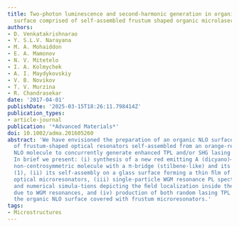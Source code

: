 ```yaml
---
title: Two-photon luminescence and second-harmonic generation in organic nonlinear
  surface comprised of self-assembled frustum shaped organic microlasers
authors:
- D. Venkatakrishnarao
- Y. S.L.V. Narayana
- M. A. Mohaiddon
- E. A. Mamonov
- N. V. Mitetelo
- I. A. Kolmychek
- A. I. Maydykovskiy
- V. B. Novikov
- T. V. Murzina
- R. Chandrasekar
date: '2017-04-01'
publishDate: '2025-03-15T18:26:11.798414Z'
publication_types:
- article-journal
publication: '*Advanced Materials*'
doi: 10.1002/adma.201605260
abstract: 'We have envisioned the preparation of an organic NLO surface, i.e., a ﬁlm
  of frustum-shaped optical resonators self-assembled from an orange-red emitting,
  NLO molecule to concurrently generate enhanced TPL and/or SHG lasing emis-sions.
  In brief we present: (i) synthesis of a new red emitting A (dicyano)–D (amino) type
  non-centrosymmetric molecule with a π-bridge (stilbene-like) and its crystal structure
  (1), (ii) its self-assembly on a glass surface forming a thin ﬁlm of frustum-shaped
  optical microresonators, (iii) single-particle WGM resonance PL spectra of microresonators
  and numerical simula-tions depicting the ﬁeld localization inside these resonators
  due to WGM resonances, and (iv) production of both random lasing TPL and SHG from
  the organic NLO surface covered with frustum microresonators.'
tags:
- Microstructures
---
```

